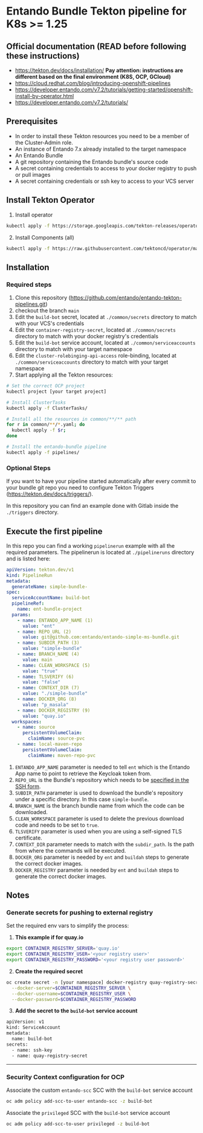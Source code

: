 # Entando Bundle Tekton pipeline for K8s >= 1.25

## Official documentation (READ before following these instructions)

- https://tekton.dev/docs/installation/ **Pay attention: instructions are different based on the final environment (K8S, OCP, GCloud)**
- https://cloud.redhat.com/blog/introducing-openshift-pipelines
- https://developer.entando.com/v7.2/tutorials/getting-started/openshift-install-by-operator.html
- https://developer.entando.com/v7.2/tutorials/

## Prerequisites

- In order to install these Tekton resources you need to be a member of the Cluster-Admin role.
- An instance of Entando 7.x already installed to the target namespace
- An Entando Bundle
- A git repository containing the Entando bundle's source code
- A secret containing credentials to access to your docker registry to push or pull images
- A secret containing credentials or ssh key to access to your VCS server

## Install Tekton Operator

1. Install operator
```bash
kubectl apply -f https://storage.googleapis.com/tekton-releases/operator/latest/release.yaml
```

2. Install Components (all)
```bash
kubectl apply -f https://raw.githubusercontent.com/tektoncd/operator/main/config/crs/kubernetes/config/all/operator_v1alpha1_config_cr.yaml
```


## Installation

### Required steps

1. Clone this repository (https://github.com/entando/entando-tekton-pipelines.git)
2. checkout the branch `main`
3. Edit the `build-bot` secret, located at `./common/secrets` directory to match with your VCS's credentials
4. Edit the `container-registry-secret`, located at `./common/secrets` directory to match with your docker registry's credentials
5. Edit the `build-bot` service account, located at `./common/serviceaccounts` directory to match with your target namespace
6. Edit the `cluster-rolebinging-api-access` role-binding, located at `./common/serviceaccounts` directory to match with your target namespace
7. Start applying all the Tekton resources:

```bash
# Set the correct OCP project
kubectl project [your target project]

# Install ClusterTasks
kubectl apply -f ClusterTasks/

# Install all the resources in common/**/** path
for r in common/**/*.yaml; do
  kubectl apply -f $r;
done

# Install the entando-bundle pipeline
kubectl apply -f pipelines/
```

### Optional Steps

If you want to have your pipeline started automatically after every commit to your bundle git repo you need to
configure Tekton Triggers (https://tekton.dev/docs/triggers/).

In this repository you can find an example done with Gitlab inside the `./triggers` directory.

## Execute the first pipeline

In this repo you can find a working `pipelinerun` example with all the required parameters. The pipelinerun is located
at `./pipelineruns` directory and is listed here:

```yaml
apiVersion: tekton.dev/v1
kind: PipelineRun
metadata:
  generateName: simple-bundle-
spec:
  serviceAccountName: build-bot
  pipelineRef:
    name: ent-bundle-project
  params:
    - name: ENTANDO_APP_NAME (1)
      value: "ent"
    - name: REPO_URL (2)
      value: git@github.com:entando/entando-simple-ms-bundle.git
    - name: SUBDIR_PATH (3)
      value: "simple-bundle"
    - name: BRANCH_NAME (4)
      value: main
    - name: CLEAN_WORKSPACE (5)
      value: "true"
    - name: TLSVERIFY (6)
      value: "false"
    - name: CONTEXT_DIR (7)
      value: "./simple-bundle"
    - name: DOCKER_ORG (8)
      value: "p_masala"
    - name: DOCKER_REGISTRY (9)
      value: "quay.io"
  workspaces:
    - name: source
      persistentVolumeClaim:
        claimName: source-pvc
    - name: local-maven-repo
      persistentVolumeClaim:
        claimName: maven-repo-pvc
```

1. `ENTANDO_APP_NAME` parameter is needed to tell `ent` which is the Entando App name to point to retrieve the Keycloak token from.
2. `REPO_URL` is the Bundle's repository which needs to be <u>specified in the SSH form</u>.
3. `SUBDIR_PATH` parameter is used to download the bundle's repository under a specific directory. In this case `simple-bundle`.
4. `BRANCH_NAME` is the branch bundle name from which the code can be downloaded.
5. `CLEAN_WORKSPACE` parameter is used to delete the previous download code and needs to be set to `true`.
6. `TLSVERIFY` parameter is used when you are using a self-signed TLS certificate.
7. `CONTEXT_DIR` parameter needs to match with the `subdir_path`. Is the path from where the commands will be executed.
8. `DOCKER_ORG` parameter is needed by `ent` and `buildah` steps to generate the correct docker images.
9. `DOCKER_REGISTRY` parameter is needed by `ent` and `buildah` steps to generate the correct docker images.

## Notes

### Generate secrets for pushing to external registry

Set the required env vars to simplify the process:

1. **This example if for quay.io**
```bash
export CONTAINER_REGISTRY_SERVER='quay.io' 
export CONTAINER_REGISTRY_USER='<your registry user>'
export CONTAINER_REGISTRY_PASSWORD='<your registry user password>'
```

2. **Create the required secret**
```bash
oc create secret -n [your namespace] docker-registry quay-registry-secret \
  --docker-server=$CONTAINER_REGISTRY_SERVER \
  --docker-username=$CONTAINER_REGISTRY_USER \
  --docker-password=$CONTAINER_REGISTRY_PASSWORD
```

3. **Add the secret to the `build-bot` service account**
```bash
apiVersion: v1
kind: ServiceAccount
metadata:
  name: build-bot
secrets:
  - name: ssh-key
  - name: quay-registry-secret
```

--- 

### Security Context configuration for OCP

Associate the custom `entando-scc` SCC with the `build-bot` service account

```bash
oc adm policy add-scc-to-user entando-scc -z build-bot
```

Associate the `privileged` SCC with the `build-bot` service account

```bash
oc adm policy add-scc-to-user privileged -z build-bot
```
